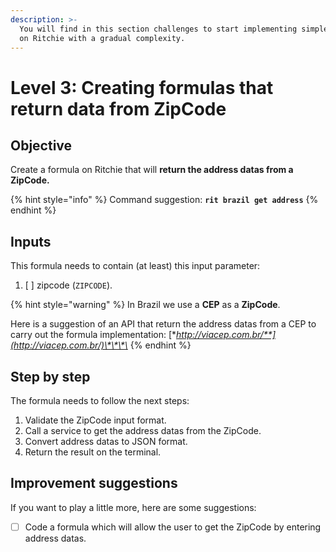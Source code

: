 ```yaml
---
description: >-
  You will find in this section challenges to start implementing simple formulas
  on Ritchie with a gradual complexity.
---
```


# Level 3: Creating formulas that return data from ZipCode

## Objective

Create a formula on Ritchie that will **return the address datas from a ZipCode.**

{% hint style="info" %}
Command suggestion: **`rit brazil get address`**
{% endhint %}

## Inputs

This formula needs to contain \(at least\) this input parameter:

1. [ ] zipcode \(`ZIPCODE`\).

{% hint style="warning" %}
In Brazil we use a **CEP** as a **ZipCode**.   
  
Here is a suggestion of an API that return the address datas from a CEP to carry out the formula implementation: [**http://viacep.com.br/**](http://viacep.com.br/)\*\*\*\*
{% endhint %}

## Step by step

The formula needs to follow the next steps:

1. Validate the ZipCode input format. 
2. Call a service to get the address datas from the ZipCode. 
3. Convert address datas to JSON format. 
4. Return the result on the terminal.

## Improvement suggestions

 If you want to play a little more, here are some suggestions:

* [ ] Code a formula which will allow the user to get the ZipCode by entering address datas.

